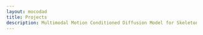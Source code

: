 ```yaml
---
layout: mocodad
title: Projects
description: Multimodal Motion Conditioned Diffusion Model for Skeleton-based Video Anomaly Detection
---
```

